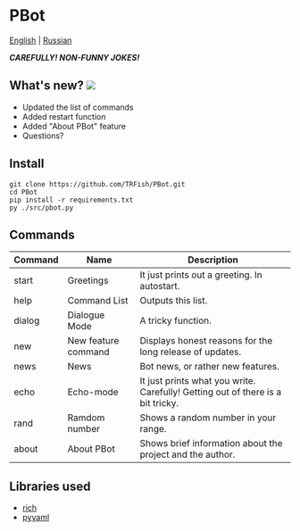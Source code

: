 # PBot

[English][] | [Russian][]

***CAREFULLY! NON-FUNNY JOKES!***

## What's new? [![](https://img.shields.io/github/v/release/TRFish/PBot)](https://github.com/TRFish/PBot/releases/latest)
- Updated the list of commands
- Added restart function
- Added "About PBot" feature
- Questions?

## Install

```
git clone https://github.com/TRFish/PBot.git
cd PBot
pip install -r requirements.txt
py ./src/pbot.py
```

## Commands

| Command | Name                       | Description                                                                        |
| ------- | -------------------------- | ---------------------------------------------------------------------------------- |
| start   | Greetings                  | It just prints out a greeting. In autostart.                                       |
| help    | Command List               | Outputs this list.                                                                 |
| dialog  | Dialogue Mode              | A tricky function.                                                                 |
| new     | New feature command        | Displays honest reasons for the long release of updates.                           |
| news    | News                       | Bot news, or rather new features.                                                  |
| echo    | Echo-mode                  | It just prints what you write. Carefully! Getting out of there is a bit tricky.    |
| rand    | Ramdom number              | Shows a random number in your range.                                               |
| about   | About PBot                 | Shows brief information about the project and the author.                          |

## Libraries used
- [rich](https://github.com/Textualize/rich)
- [pyyaml](https://github.com/yaml/pyyaml)

[English]: index.md
[Russian]: index-ru.md
